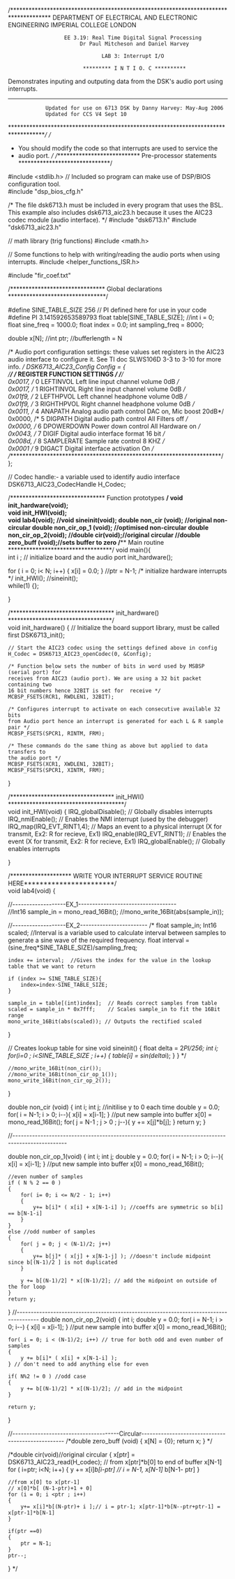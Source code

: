 /*************************************************************************************
			       DEPARTMENT OF ELECTRICAL AND ELECTRONIC ENGINEERING
					   		     IMPERIAL COLLEGE LONDON 

 				      EE 3.19: Real Time Digital Signal Processing
					       Dr Paul Mitcheson and Daniel Harvey

				        		  LAB 3: Interrupt I/O

 				            ********* I N T I O. C **********

  Demonstrates inputing and outputing data from the DSK's audio port using interrupts. 

 *************************************************************************************
 				Updated for use on 6713 DSK by Danny Harvey: May-Aug 2006
				Updated for CCS V4 Sept 10
 ************************************************************************************/
/*
 *	You should modify the code so that interrupts are used to service the 
 *  audio port.
 */
/**************************** Pre-processor statements ******************************/

#include <stdlib.h>
//  Included so program can make use of DSP/BIOS configuration tool.  
#include "dsp_bios_cfg.h"

/* The file dsk6713.h must be included in every program that uses the BSL.  This 
   example also includes dsk6713_aic23.h because it uses the 
   AIC23 codec module (audio interface). */
#include "dsk6713.h"
#include "dsk6713_aic23.h"

// math library (trig functions)
#include <math.h>

// Some functions to help with writing/reading the audio ports when using interrupts.
#include <helper_functions_ISR.h>

#include "fir_coef.txt"

/******************************* Global declarations ********************************/

#define SINE_TABLE_SIZE 256
// PI defined here for use in your code 
#define PI 3.141592653589793
float table[SINE_TABLE_SIZE];
//int i = 0;
float sine_freq = 1000.0;
float index = 0.0;
int sampling_freq = 8000;

double x[N];
//int ptr;
//bufferlength = N


/* Audio port configuration settings: these values set registers in the AIC23 audio 
   interface to configure it. See TI doc SLWS106D 3-3 to 3-10 for more info. */
DSK6713_AIC23_Config Config = { \
			 /**********************************************************************/
			 /*   REGISTER	            FUNCTION			      SETTINGS         */ 
			 /**********************************************************************/\
    0x0017,  /* 0 LEFTINVOL  Left line input channel volume  0dB                   */\
    0x0017,  /* 1 RIGHTINVOL Right line input channel volume 0dB                   */\
    0x01f9,  /* 2 LEFTHPVOL  Left channel headphone volume   0dB                   */\
    0x01f9,  /* 3 RIGHTHPVOL Right channel headphone volume  0dB                   */\
    0x0011,  /* 4 ANAPATH    Analog audio path control       DAC on, Mic boost 20dB*/\
    0x0000,  /* 5 DIGPATH    Digital audio path control      All Filters off       */\
    0x0000,  /* 6 DPOWERDOWN Power down control              All Hardware on       */\
    0x0043,  /* 7 DIGIF      Digital audio interface format  16 bit                */\
    0x008d,  /* 8 SAMPLERATE Sample rate control             8 KHZ                 */\
    0x0001   /* 9 DIGACT     Digital interface activation    On                    */\
			 /**********************************************************************/
};


// Codec handle:- a variable used to identify audio interface  
DSK6713_AIC23_CodecHandle H_Codec;

 /******************************* Function prototypes ********************************/
void init_hardware(void);     
void init_HWI(void);                  
void lab4(void); 
//void sineinit(void);
double non_cir (void); //original non- circular 
double non_cir_op_1 (void); //optimised non-circular
double non_cir_op_2(void);
//double cir(void);//original circular 
//double zero_buff (void);//sets buffer to zero
/********************************** Main routine **********************************/
void main(){      
  int i ;
	// initialize board and the audio port
  init_hardware();
 
  for ( i = 0; i< N; i++)
  { 
  	x[i] = 0.0;
  }
  //ptr = N-1;
  /* initialize hardware interrupts */
  init_HWI();
  //sineinit();					
  while(1) 
  {};
   
}
        
/********************************** init_hardware() **********************************/  
void init_hardware()
{
    // Initialize the board support library, must be called first 
    DSK6713_init();
    
    // Start the AIC23 codec using the settings defined above in config 
    H_Codec = DSK6713_AIC23_openCodec(0, &Config);

	/* Function below sets the number of bits in word used by MSBSP (serial port) for 
	receives from AIC23 (audio port). We are using a 32 bit packet containing two 
	16 bit numbers hence 32BIT is set for  receive */
	MCBSP_FSETS(RCR1, RWDLEN1, 32BIT);	

	/* Configures interrupt to activate on each consecutive available 32 bits 
	from Audio port hence an interrupt is generated for each L & R sample pair */	
	MCBSP_FSETS(SPCR1, RINTM, FRM);

	/* These commands do the same thing as above but applied to data transfers to  
	the audio port */
	MCBSP_FSETS(XCR1, XWDLEN1, 32BIT);	
	MCBSP_FSETS(SPCR1, XINTM, FRM);	
	

}

/********************************** init_HWI() **************************************/  
void init_HWI(void)
{
	IRQ_globalDisable();			// Globally disables interrupts
	IRQ_nmiEnable();				// Enables the NMI interrupt (used by the debugger)
	IRQ_map(IRQ_EVT_RINT1,4);		// Maps an event to a physical interrupt (X for transmit, Ex2: R for recieve, Ex1)
	IRQ_enable(IRQ_EVT_RINT1);		// Enables the event (X for transmit, Ex2: R for recieve, Ex1)
	IRQ_globalEnable();				// Globally enables interrupts

} 

/******************** WRITE YOUR INTERRUPT SERVICE ROUTINE HERE***********************/  
void lab4(void)
{

//-------------------EX_1-----------------------------------	
	//Int16 sample_in = mono_read_16Bit();
	//mono_write_16Bit(abs(sample_in));
	
//-------------------EX_2------------------------
/*	float sample_in;
	Int16 scaled;
	//Interval is a variable used to calculate interval between samples to generate a sine wave of the required frequency. 
	float interval = (sine_freq*SINE_TABLE_SIZE)/sampling_freq;
	
	index += interval;	//Gives the index for the value in the lookup table that we want to return
	
	if (index >= SINE_TABLE_SIZE){
		index=index-SINE_TABLE_SIZE;
	}
	
	sample_in = table[(int)index];	// Reads correct samples from table
	scaled = sample_in * 0x7fff;	// Scales sample_in to fit the 16Bit range
	mono_write_16Bit(abs(scaled)); // Outputs the rectified scaled 
	
}

// Creates lookup table for sine 
void sineinit()
{
	float delta = 2*PI/256;
	int i;
	for(i=0 ; i<SINE_TABLE_SIZE ; i++)
	{
		table[i] = sin(delta*i);
	}
}
*/
	
	//mono_write_16Bit(non_cir());
	//mono_write_16Bit(non_cir_op_1());
	mono_write_16Bit(non_cir_op_2());
}


double non_cir (void)
{
	int i;
	int j;
	//initilise y to 0 each time 
	double y = 0.0;
	for( i = N-1; i > 0; i--){
		x[i] = x[i-1];
	}
	//put new sample into buffer
	x[0] = mono_read_16Bit();
	for( j = N-1 ; j > 0 ; j--){
		y += x[j]*b[j];
	}
	return y;
}

//-------------------------------------------------------------------------------------------------

double non_cir_op_1(void)
{
	int i;
	int j;
	double y = 0.0;
	for( i = N-1; i > 0; i--){
		x[i] = x[i-1];
	}
	//put new sample into buffer
	x[0] = mono_read_16Bit();
	
	//even number of samples 
	if ( N % 2 == 0 )
	{
		for( i= 0; i <= N/2 - 1; i++)
		{
			y+= b[i]* ( x[i] + x[N-1-i] ); //coeffs are symmetric so b[i] == b[N-1-i]
		}
	}
	else //odd number of samples
	{
		for( j = 0; j < (N-1)/2; j++)
		{
			y+= b[j]* ( x[j] + x[N-1-j] ); //doesn't include midpoint since b[(N-1)/2 ] is not duplicated
		}
		
		y += b[(N-1)/2] * x[(N-1)/2]; // add the midpoint on outside of the for loop 
	}
	return y;
}
//--------------------------------------------------------------------------------------
double non_cir_op_2(void)
{
	int i;
	double y = 0.0;
	for( i = N-1; i > 0; i--)
	{
		x[i] = x[i-1];
	}
	//put new sample into buffer
	x[0] = mono_read_16Bit();

	for( i = 0; i < (N-1)/2; i++) // true for both odd and even number of samples
	{
		y += b[i]* ( x[i] + x[N-1-i] );
	} // don't need to add anything else for even
		
	if( N%2 != 0 ) //odd case
	{
		y += b[(N-1)/2] * x[(N-1)/2]; // add in the midpoint
	}
	
	return y;
}

//--------------------------------------Circular--------------------------------------------------
/*double zero_buff (void)
{
	x[N] = {0};
	return x;
}
*/

/*double cir(void)//original circular 
{
	x[ptr] = DSK6713_AIC23_read(H_codec);
	// from x[ptr]*b[0] to end of buffer x[N-1]
	for ( i=ptr; i<N; i++)
	{
		y += x[i]*b[i-ptr] // i = N-1, x[N-1]* b[N-1- ptr]
	}
	
	//from x[0] to x[ptr-1] 
	// x[0]*b[ (N-1-ptr)+1 + 0]
	for (i = 0; i <ptr ; i++)
	{
		y+= x[i]*b[(N-ptr)+ i ];// i = ptr-1; x[ptr-1]*b[N--ptr+ptr-1] = x[ptr-1]*b[N-1]
	}
	
	if(ptr ==0)
	{
		ptr = N-1;
	}
	ptr--;
}
*/
